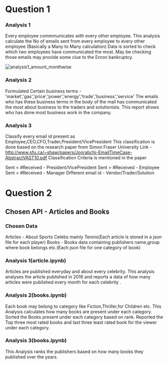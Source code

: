 
# Question 1


### Analysis 1 

Every employee commmunicates with every other employee. This analysis calculate the No of emails sent from every employee to every other employee (Basically a Many to Many calculation) Data is sorted to check which two employees have communicated the most. May be checking those emails may provide some clue to the Enron bankruptcy.

![analysis1_amount_monthwise](https://cloud.githubusercontent.com/assets/25700292/25308006/8bcb15dc-2779-11e7-91b6-9c8e0ea74357.png)

### Analysis 2 

Formulated Certain business terms - 'market','gas','price','power','energy','trade','business','service'
The emails who has these business terms in the body of the mail has communicated the most about business to the traders
and solutionists. This report shows who has done most business work in the company.


### Analysis 3

Classify every email id present as Employee,CEO,CFO,Trader,President/VicePresident
This classification is done based on the research paper from Simon Fraser University
Link - http://www.sfu.ca/~shaw/papers/Joorabchi-EmailTimeCase-AbstractVAST10.pdf
Classification Criteria is mentioned in the paper
  
  Sent < #Received - President/VicePresident
  Sent > #Received - Employee
  Sent > #Received - Manager
  Different email id - Vendor/Trader/Solution
  
 

# Question 2

## Chosen API - Articles and Books

### Chosen Data

Articles - About Sports Celebs mainly Tennis(Each article is stored in a json file for each player)
Books - Books data containing publishers name,group where book belongs etc.(Each json file for one category of book)

### Analysis 1(article.ipynb)

Articles are published everyday and about every celebrity. This analysis analyses the article published in 2016
and reports a data of how many articles were published every month for each  celebrity .


### Analysis 2(books.ipynb)

Each book may belong to category like Fiction,Thriller,for Children etc.
This Analysis calculates how many books are present under each category.
Sorted the Books present under each category based on rank.
Reported the Top three most rated books and last three least rated book for the viewer under each category.


### Analysis 3(books.ipynb)

This Analysis ranks  the publishers based on how many books they published over the years.









